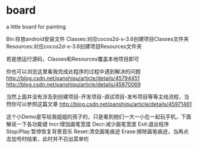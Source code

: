 # board
a little board for painting

Bin:存放android安装文件
Classes:对应cocos2d-x-3.6创建项目Classes文件夹
Resources:对应cocos2d-x-3.6创建项目Resources文件夹

若是想运行源码，Classes和Resources覆盖本地项目即可

你也可以浏览这里看我完成此程序的过程中遇到解决的问题
http://blog.csdn.net/panshiqu/article/details/45794451
http://blog.csdn.net/panshiqu/article/details/45870069

当然上面并没有涉及到创建项目-开发项目-调试项目-发布项目等等主线流程，当然你可以参照这篇文章
http://blog.csdn.net/panshiqu/article/details/45971461

这个小Demo是写给我姐姐的孩子的，只是看到她们一大一小在一起玩手机，下面解说一下各功能键
Incr:增加画笔宽度
Decr:减少画笔宽度
Exit:退出程序
Stop/Play:暂停恢复背景音乐
Reset:清空画笔痕迹
Erase:擦除画笔痕迹，当再点击加号时结束，此时并不召出菜单栏
